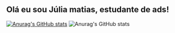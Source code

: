 ## Olá eu sou Júlia matias, estudante de ads!

[![Anurag's GitHub stats](https://github-readme-stats.vercel.app/api?username=anuraghazra)](https://github.com/J7liaM/github-readme-stats)
![Anurag's GitHub stats](https://github-readme-stats.vercel.app/api?username=anuraghazra&show_icons=true&theme=tokyonight)
